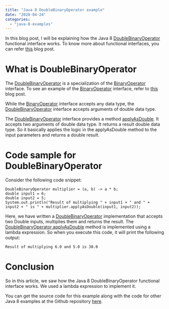 ```yaml
---
title: "Java 8 DoubleBinaryOperator example"
date: "2020-04-24"
categories: 
  - "java-8-examples"
---
```


In this blog post, I will be explaining how the Java 8 [DoubleBinaryOperator](https://docs.oracle.com/javase/8/docs/api/java/util/function/DoubleBinaryOperator.html) functional interface works. To know more about functional interfaces, you can refer [this](https://learnjava.co.in/what-is-a-functional-interface/) blog post.

# What is DoubleBinaryOperator

The [DoubleBinaryOperator](https://docs.oracle.com/javase/8/docs/api/java/util/function/DoubleBinaryOperator.html) is a specialization of the [BinaryOperator](https://learnjava.co.in/java-8-binaryoperator-example/) interface. To see an example of the [BinaryOperator](https://learnjava.co.in/java-8-binaryoperator-example/) interface, refer to [this](https://learnjava.co.in/java-8-binaryoperator-example/) blog post.

While the [BinaryOperator](https://learnjava.co.in/java-8-binaryoperator-example/) interface accepts any data type, the [DoubleBinaryOperator](https://docs.oracle.com/javase/8/docs/api/java/util/function/DoubleBinaryOperator.html) interface accepts arguments of double data type.

The [DoubleBinaryOperator](https://docs.oracle.com/javase/8/docs/api/java/util/function/DoubleBinaryOperator.html) interface provides a method [applyAsDouble](https://docs.oracle.com/javase/8/docs/api/java/util/function/DoubleBinaryOperator.html#applyAsDouble-double-double-). It accepts two arguments of double data type. It returns a result double data type. So it basically applies the logic in the applyAsDouble method to the input parameters and returns a double result.

# Code sample for DoubleBinaryOperator

Consider the following code snippet:

```
DoubleBinaryOperator multiplier = (a, b) -> a * b;
double input1 = 6;
double input2 = 5;
System.out.println("Result of multiplying " + input1 + " and " + input2 + " is " + multiplier.applyAsDouble(input1, input2));
```

Here, we have written a [DoubleBinaryOperator](https://docs.oracle.com/javase/8/docs/api/java/util/function/DoubleBinaryOperator.html) implementation that accepts two Double inputs, multiplies them and returns the result. The [DoubleBinaryOperator,applyAsDouble](https://docs.oracle.com/javase/8/docs/api/java/util/function/DoubleBinaryOperator.html#applyAsDouble-double-double-) method is implemented using a lambda expression. So when you execute this code, it will print the following output:

```
Result of multiplying 6.0 and 5.0 is 30.0
```
# Conclusion

So in this article, we saw how the Java 8 DoubleBinaryOperator functional interface works. We used a lambda expression to implement it.

You can get the source code for this example along with the code for other Java 8 examples at the Github repository [here](https://github.com/learnjavawithreshma/Java8Demo).
